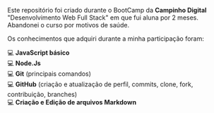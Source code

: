 Este repositório foi criado durante o BootCamp da **Campinho Digital** "Desenvolvimento Web Full Stack" em que fui aluna por 2 meses. Abandonei o curso por motivos de saúde.
<br>

Os conhecimentos que adquiri durante a minha participação foram:

:computer: **JavaScript básico**
<br>
:computer: **Node.Js**
<br>
:computer: **Git** (principais comandos)
<br>
:computer: **GitHub** (criação e atualização de perfil, commits, clone, fork, contribuição, branches)
<br>
:computer: **Criação e Edição de arquivos Markdown**
